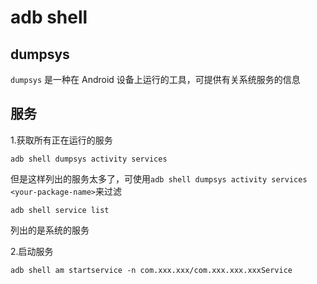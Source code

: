 # adb shell

## dumpsys

`dumpsys` 是一种在 Android 设备上运行的工具，可提供有关系统服务的信息



## 服务

1.获取所有正在运行的服务

```shell
adb shell dumpsys activity services
```

但是这样列出的服务太多了，可使用`adb shell dumpsys activity services <your-package-name>`来过滤



```shell
adb shell service list
```

列出的是系统的服务



2.启动服务

```shell
adb shell am startservice -n com.xxx.xxx/com.xxx.xxx.xxxService
```

